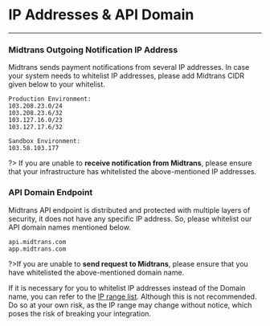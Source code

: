 # IP Addresses & API Domain
<hr>

### Midtrans Outgoing Notification IP Address

Midtrans sends payment notifications from several IP addresses. In case your system needs to whitelist IP addresses, please add Midtrans CIDR given below to your whitelist.
```
Production Environment:
103.208.23.0/24
103.208.23.6/32
103.127.16.0/23
103.127.17.6/32

Sandbox Environment:
103.58.103.177
```

?> If you are unable to **receive notification from Midtrans**, please ensure that your infrastructure has whitelisted the above-mentioned IP addresses.

### API Domain Endpoint

Midtrans API endpoint is distributed and protected with multiple layers of security, it does not have any specific IP address. So, please whitelist our API domain names mentioned below.  

```
api.midtrans.com
app.midtrans.com
```

?>If you are unable to **send request to Midtrans**, please ensure that you have whitelisted the above-mentioned domain name.

If it is necessary for you to whitelist IP addresses instead of the Domain name, you can refer to the [IP range list](https://www.cloudflare.com/ips-v4). Although this is not recommended. Do so at your own risk, as the IP range may change without notice, which poses the risk of breaking your integration. 


<!-- @Deprecated: iframing is blocked by the destination page -->
<!-- [API IP address range](https://www.cloudflare.com/ips-v4 ':include :type=iframe width=100% height=300px') -->
